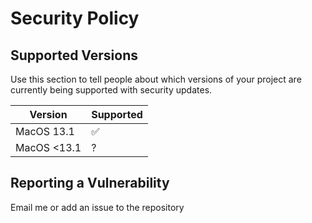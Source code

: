 # Security Policy

## Supported Versions

Use this section to tell people about which versions of your project are
currently being supported with security updates.

| Version | Supported          |
| ------- | ------------------ |
| MacOS 13.1   | :white_check_mark: |
| MacOS <13.1   | ?                |

## Reporting a Vulnerability

Email me or add an issue to the repository
